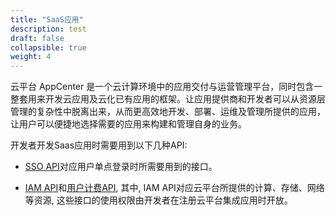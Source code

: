 ```yaml
---
title: "SaaS应用"
description: test
draft: false
collapsible: true
weight: 4
---
```


云平台 AppCenter 是一个云计算环境中的应用交付与运营管理平台，同时包含一整套用来开发云应用及云化已有应用的框架。让应用提供商和开发者可以从资源层管理的复杂性中脱离出来，从而更高效地开发、部署、运维及管理所提供的应用，让用户可以便捷地选择需要的应用来构建和管理自身的业务。

开发者开发Saas应用时需要用到以下几种API:

- [SSO API](account_api/)对应用户单点登录时所需要用到的接口。

- [IAM API](../../../../../authorization/iam/faq/supported_services/)和[用户计费API](new_billing_api/), 其中, IAM API对应云平台所提供的计算、存储、网络等资源, 这些接口的使用权限由开发者在注册云平台集成应用时开放。



